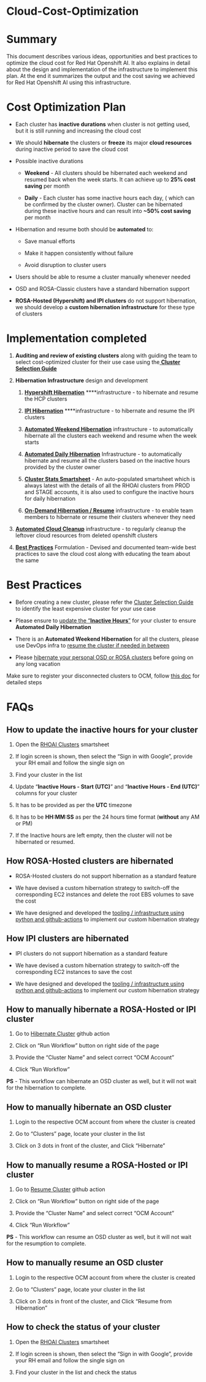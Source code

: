 # Cloud-Cost-Optimization
# Summary<a id="docs-internal-guid-716a7cd6-7fff-2310-c0e1-6784ac966e3c"></a>

This document describes various ideas, opportunities and best practices to optimize the cloud cost for Red Hat Openshift AI. It also explains in detail about the design and implementation of the infrastructure to implement this plan. At the end it summarizes the output and the cost saving we achieved for Red Hat Openshift AI using this infrastructure.


# Cost Optimization Plan

- Each cluster has **inactive durations** when cluster is not getting used, but it is still running and increasing the cloud cost

- We should **hibernate** the clusters or **freeze** its major **cloud resources** during inactive period to save the cloud cost

- Possible inactive durations

  - **Weekend** - All clusters should be hibernated each weekend and resumed back when the week starts. It can achieve up to **25% cost saving** per month

  - **Daily** - Each cluster has some inactive hours each day, ( which can be confirmed by the cluster owner). Cluster can be hibernated during these inactive hours and can result into **\~50% cost saving** per month

- Hibernation and resume both should be **automated** to:

  - Save manual efforts

  - Make it happen consistently without failure

  - Avoid disruption to cluster users

- Users should be able to resume a cluster manually whenever needed

- OSD and ROSA-Classic clusters have a standard hibernation support

- **ROSA-Hosted (Hypershift) and IPI clusters** do not support hibernation, we should develop a **custom hibernation infrastructure** for these type of clusters


# Implementation completed

1. **Auditing and review of existing clusters** along with guiding the team to select cost-optimized cluster for their use case using the[ **Cluster Selection Guide**](https://docs.google.com/document/d/15uNbi-iPpyollSOCf8akRSo0KkmxpuTwjqKcz1e7v_g/edit#heading=h.nxuzyaoe35dq)

2. **Hibernation Infrastructure** design and development

   1. [**Hypershift Hibernation**](https://docs.google.com/document/d/1LCAfVPY_OEupehuP6exTL01YxnLAvJ7ptCtwQRx9QWU/edit#heading=h.axq5a0z70t0c) ****infrastructure - to hibernate and resume the HCP clusters

   2. [**IPI Hibernation**](https://docs.google.com/document/d/1LCAfVPY_OEupehuP6exTL01YxnLAvJ7ptCtwQRx9QWU/edit#heading=h.jc4a1jim91th) ****infrastructure - to hibernate and resume the IPI clusters

   3. [**Automated Weekend Hibernation**](https://github.com/red-hat-data-services/Cloud-Cost-Optimization/actions/workflows/hibernate_clusters_weeend.yaml) infrastructure - to automatically hibernate all the clusters each weekend and resume when the week starts

   4. [**Automated Daily Hibernation**](https://github.com/red-hat-data-services/Cloud-Cost-Optimization/actions/workflows/hibernate_clusters_daily.yaml) Infrastructure - to automatically hibernate and resume all the clusters based on the inactive hours provided by the cluster owner

   5. [**Cluster Stats Smartsheet**](https://app.smartsheet.com/sheets/3XQ2Xg8pjCxpH7qX6wJG7Qv2R6MJ7GWM8HHF4wf1?view=grid) - An auto-populated smartsheet which is always latest with the details of all the RHOAI clusters from PROD and STAGE accounts, it is also used to configure the inactive hours for daily hibernation

   6. [**On-Demand Hibernation / Resume**](https://github.com/red-hat-data-services/Cloud-Cost-Optimization/actions/workflows/hibernate_cluster.yaml) infrastructure - to enable team members to hibernate or resume their clusters whenever they need

3. [**Automated Cloud Cleanup**](https://github.com/red-hat-data-services/Cloud-Cost-Optimization/actions/workflows/cloud_cleaner.yaml) infrastructure - to regularly cleanup the leftover cloud resources from deleted openshift clusters

4. [**Best Practices**](https://docs.google.com/document/d/1LCAfVPY_OEupehuP6exTL01YxnLAvJ7ptCtwQRx9QWU/edit#heading=h.lapggmvohbpv) Formulation - Devised and documented team-wide best practices to save the cloud cost along with educating the team about the same


# Best Practices

- Before creating a new cluster, please refer the [Cluster Selection Guide](https://docs.google.com/document/d/15uNbi-iPpyollSOCf8akRSo0KkmxpuTwjqKcz1e7v_g/edit#heading=h.nxuzyaoe35dq) to identify the least expensive cluster for your use case

- Please ensure to [update the “**Inactive Hours**”](https://docs.google.com/document/d/1LCAfVPY_OEupehuP6exTL01YxnLAvJ7ptCtwQRx9QWU/edit#heading=h.psyj3fvvt8v) for your cluster to ensure **Automated Daily Hibernation**

- There is an **Automated Weekend Hibernation** for all the clusters, please use DevOps infra to [resume the cluster if needed in between](https://docs.google.com/document/d/1LCAfVPY_OEupehuP6exTL01YxnLAvJ7ptCtwQRx9QWU/edit#heading=h.z9m5h0yuehvy)

- Please [hibernate your personal OSD or ROSA clusters](https://docs.google.com/document/d/1LCAfVPY_OEupehuP6exTL01YxnLAvJ7ptCtwQRx9QWU/edit#heading=h.bs1iic89i58f) before going on any long vacation

Make sure to register your disconnected clusters to OCM, follow [this doc](https://access.redhat.com/documentation/en-us/openshift_cluster_manager/2023/html/managing_clusters/assembly-cluster-subscriptions#registering-disconnected-ocp-clusters_assembly-cluster-subscriptions) for detailed steps


# FAQs<a id="docs-internal-guid-a1d38b04-7fff-8247-e09e-bfefd50ef8f4"></a>

## How to update the inactive hours for your cluster

1. Open the [RHOAI Clusters](https://app.smartsheet.com/sheets/3XQ2Xg8pjCxpH7qX6wJG7Qv2R6MJ7GWM8HHF4wf1?view=grid) smartsheet

2. If login screen is shown, then select the “Sign in with Google”, provide your RH email and follow the single sign on 

3. Find your cluster in the list

4. Update “**Inactive Hours - Start (UTC)**” and “**Inactive Hours - End (UTC)**” columns for your cluster

5. It has to be provided as per the **UTC** timezone

6. It has to be **HH:MM:SS** as per the 24 hours time format (**without** any AM or PM) 

7. If the Inactive hours are left empty, then the cluster will not be hibernated or resumed.


## How ROSA-Hosted clusters are hibernated

- ROSA-Hosted clusters do not support hibernation as a standard feature

- We have devised a custom hibernation strategy to switch-off the corresponding EC2 instances and delete the root EBS volumes to save the cost

- We have designed and developed the [tooling / infrastructure using python and github-actions](https://github.com/red-hat-data-services/Cloud-Cost-Optimization/actions/workflows/hibernate_cluster.yaml) to implement our custom hibernation strategy


## How IPI clusters are hibernated

- IPI clusters do not support hibernation as a standard feature

- We have devised a custom hibernation strategy to switch-off the corresponding EC2 instances to save the cost

- We have designed and developed the [tooling / infrastructure using python and github-actions](https://github.com/red-hat-data-services/Cloud-Cost-Optimization/actions/workflows/hibernate_cluster.yaml) to implement our custom hibernation strategy


## How to manually hibernate a ROSA-Hosted or IPI cluster

1. Go to [Hibernate Cluster](https://github.com/red-hat-data-services/Cloud-Cost-Optimization/actions/workflows/hibernate_cluster.yaml) github action

2. Click on “Run Workflow” button on right side of the page

3. Provide the “Cluster Name” and select correct “OCM Account”

4. Click “Run Workflow”

**PS** - This workflow can hibernate an OSD cluster as well, but it will not wait for the hibernation to complete.


## How to manually hibernate an OSD cluster

1. Login to the respective OCM account from where the cluster is created

2. Go to “Clusters” page, locate your cluster in the list

3. Click on 3 dots in front of the cluster, and Click “Hibernate”


## How to manually resume a ROSA-Hosted or IPI cluster

1. Go to [Resume Cluster](https://github.com/red-hat-data-services/Cloud-Cost-Optimization/actions/workflows/resume_cluster.yaml) github action

2. Click on “Run Workflow” button on right side of the page

3. Provide the “Cluster Name” and select correct “OCM Account”

4. Click “Run Workflow”

**PS** - This workflow can resume an OSD cluster as well, but it will not wait for the resumption to complete.


## How to manually resume an OSD cluster

1. Login to the respective OCM account from where the cluster is created

2. Go to “Clusters” page, locate your cluster in the list

3. Click on 3 dots in front of the cluster, and Click “Resume from Hibernation”


## How to check the status of your cluster

1. Open the [RHOAI Clusters](https://app.smartsheet.com/sheets/3XQ2Xg8pjCxpH7qX6wJG7Qv2R6MJ7GWM8HHF4wf1?view=grid) smartsheet

2. If login screen is shown, then select the “Sign in with Google”, provide your RH email and follow the single sign on 

3. Find your cluster in the list and check the status
